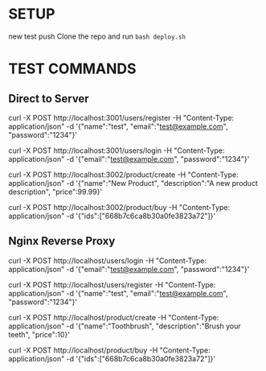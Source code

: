 # SETUP
new test push
Clone the repo and run 
``
bash deploy.sh
``

# TEST COMMANDS
## Direct to Server

curl -X POST http://localhost:3001/users/register -H "Content-Type: application/json" -d '{"name":"test", "email":"test@example.com", "password":"1234"}'

curl -X POST http://localhost:3001/users/login -H "Content-Type: application/json" -d '{"email":"test@example.com", "password":"1234"}'

curl -X POST http://localhost:3002/product/create -H "Content-Type: application/json" -d '{"name":"New Product", "description":"A new product description", "price":99.99}'

curl -X POST http://localhost:3002/product/buy -H "Content-Type: application/json" -d '{"ids":["668b7c6ca8b30a0fe3823a72"]}'

## Nginx Reverse Proxy

curl -X POST http://localhost/users/login -H "Content-Type: application/json" -d '{"email":"test@example.com", "password":"1234"}'

curl -X POST http://localhost/users/register -H "Content-Type: application/json" -d '{"name":"test", "email":"test@example.com", "password":"1234"}'

curl -X POST http://localhost/product/create -H "Content-Type: application/json" -d '{"name":"Toothbrush", "description":"Brush your teeth", "price":10}'

curl -X POST http://localhost/product/buy -H "Content-Type: application/json" -d '{"ids":["668b7c6ca8b30a0fe3823a72"]}'
